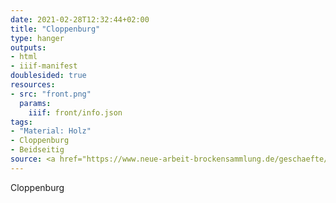 ```yaml
---
date: 2021-02-28T12:32:44+02:00
title: "Cloppenburg"
type: hanger
outputs:
- html
- iiif-manifest
doublesided: true
resources:
- src: "front.png"
  params:
    iiif: front/info.json
tags:
- "Material: Holz"
- Cloppenburg
- Beidseitig
source: <a href="https://www.neue-arbeit-brockensammlung.de/geschaefte/gebrauchtmoebelkaufhaus/">Brockensammlung</a>
---
```

Cloppenburg
